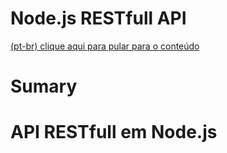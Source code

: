 # Node.js RESTfull API
[(pt-br) clique aqui para pular para o conteúdo](#api-restfull-em-node.js)

# Sumary


# API RESTfull em Node.js
